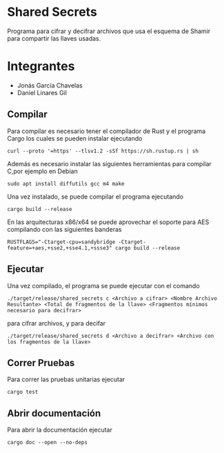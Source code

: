 # Shared Secrets
Programa para cifrar y decifrar archivos que usa el esquema de Shamir para compartir las llaves usadas.

# Integrantes
- Jonás García Chavelas
- Daniel Linares Gil

## Compilar
Para compilar es necesario tener el compilador de Rust y el programa Cargo los cuales se pueden instalar ejecutando
```
curl --proto '=https' --tlsv1.2 -sSf https://sh.rustup.rs | sh
```
Además es necesario instalar las siguientes herramientas para compilar C,por ejemplo en Debian
```
sudo apt install diffutils gcc m4 make
```
Una vez instalado, se puede compilar el programa ejecutando
```
cargo build --release
```
En las arquitecturas x86/x64 se puede aprovechar el soporte para AES compilando con las siguientes banderas
```
RUSTFLAGS="-Ctarget-cpu=sandybridge -Ctarget-feature=+aes,+sse2,+sse4.1,+ssse3" cargo build --release
```
## Ejecutar
Una vez compilado, el programa se puede ejecutar con el comando
```
./target/release/shared_secrets c <Archivo a cifrar> <Nombre Archivo Resultante> <Total de fragmentos de la llave> <Fragmentos mínimos necesario para decifrar>
```
para cifrar archivos, y para decifar
```
./target/release/shared_secrets d <Archivo a decifrar> <Archivo con los fragmentos de la llave>
```
## Correr Pruebas
Para correr las pruebas unitarias ejecutar
```
cargo test
```
## Abrir documentación
Para abrir la documentación ejecutar
```
cargo doc --open --no-deps
```
